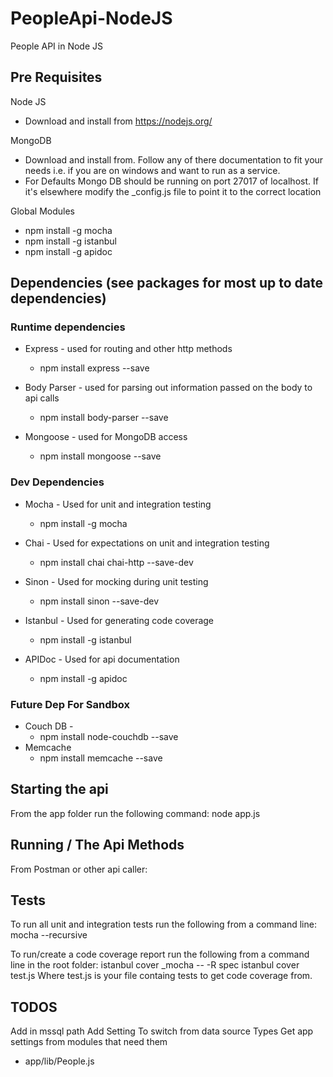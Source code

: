 # PeopleApi-NodeJS
People API in Node JS


## Pre Requisites
Node JS
- Download and install from https://nodejs.org/

MongoDB
- Download and install from. Follow any of there documentation to fit your needs i.e. if you are on windows and want to run as a service.
- For Defaults Mongo DB should be running on port 27017 of localhost.  If it's elsewhere modify the \_config.js file to point it to the correct location

Global Modules
- npm install -g mocha
- npm install -g istanbul
- npm install -g apidoc

## Dependencies (see packages for most up to date dependencies)
### Runtime dependencies
- Express - used for routing and other http methods
  - npm install express --save

- Body Parser - used for parsing out information passed on the body to api calls
  - npm install body-parser --save

- Mongoose - used for MongoDB access
  - npm install mongoose --save

### Dev Dependencies
- Mocha - Used for unit and integration testing
  - npm install -g mocha

- Chai - Used for expectations on unit and integration testing
  - npm install chai chai-http --save-dev

- Sinon - Used for mocking during unit testing
  - npm install sinon --save-dev

- Istanbul - Used for generating code coverage
  - npm install -g istanbul

- APIDoc - Used for api documentation
  - npm install -g apidoc

### Future Dep For Sandbox
- Couch DB -
  - npm install node-couchdb --save
- Memcache
  - npm install memcache --save


## Starting the api
From the app folder run the following command: node app.js

## Running / The Api Methods
From Postman or other api caller:


## Tests

To run all unit and integration tests run the following from a command line:
mocha --recursive

To run/create a code coverage report run the following from a command line in the root folder:
istanbul cover \_mocha -- -R spec
istanbul cover test.js Where test.js is your file containg tests to get code coverage from.

## TODOS
Add in mssql path
Add Setting To switch from data source Types
Get app settings from modules that need them
 - app/lib/People.js
